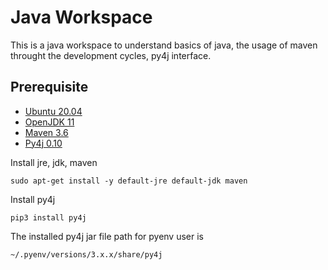 # Java Workspace
This is a java workspace to understand basics of java, the usage of maven throught the development cycles, py4j interface.

## Prerequisite
* [Ubuntu 20.04](https://releases.ubuntu.com/20.04/)
* [OpenJDK 11](https://openjdk.java.net/)
* [Maven 3.6](https://maven.apache.org/)
* [Py4j 0.10](https://www.py4j.org/#)

Install jre, jdk, maven
```
sudo apt-get install -y default-jre default-jdk maven
```

Install py4j
```
pip3 install py4j
```

The installed py4j jar file path for pyenv user is
```
~/.pyenv/versions/3.x.x/share/py4j
```
